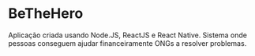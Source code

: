 # BeTheHero
Aplicação criada usando Node.JS, ReactJS e React Native. Sistema onde pessoas conseguem ajudar financeiramente ONGs a resolver problemas.
